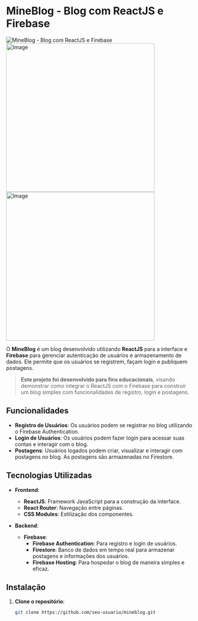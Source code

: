 # MineBlog - Blog com ReactJS e Firebase

![MineBlog - Blog com ReactJS e Firebase](https://private-user-images.githubusercontent.com/176229452/408820823-9564dc92-93bc-412f-b2cc-44bc8d00723a.png?jwt=eyJhbGciOiJIUzI1NiIsInR5cCI6IkpXVCJ9.eyJpc3MiOiJnaXRodWIuY29tIiwiYXVkIjoicmF3LmdpdGh1YnVzZXJjb250ZW50LmNvbSIsImtleSI6ImtleTUiLCJleHAiOjE3Mzg0Mzc1MjAsIm5iZiI6MTczODQzNzIyMCwicGF0aCI6Ii8xNzYyMjk0NTIvNDA4ODIwODIzLTk1NjRkYzkyLTkzYmMtNDEyZi1iMmNjLTQ0YmM4ZDAwNzIzYS5wbmc_WC1BbXotQWxnb3JpdGhtPUFXUzQtSE1BQy1TSEEyNTYmWC1BbXotQ3JlZGVudGlhbD1BS0lBVkNPRFlMU0E1M1BRSzRaQSUyRjIwMjUwMjAxJTJGdXMtZWFzdC0xJTJGczMlMkZhd3M0X3JlcXVlc3QmWC1BbXotRGF0ZT0yMDI1MDIwMVQxOTEzNDBaJlgtQW16LUV4cGlyZXM9MzAwJlgtQW16LVNpZ25hdHVyZT0yYzE3NTliMmY2NjZlMWMwYTVkMTlhNzAyZjQ3ZWJjYzRhNTgyZjc5M2Y5YzRhMzAzOGNkNDQwNmY3MDk3MjAzJlgtQW16LVNpZ25lZEhlYWRlcnM9aG9zdCJ9.MJAz6OeA40kyCPinC9Vo1MGzmh1tZyKK-ubEz1s4TdQ)
<img src="https://github.com/TM1lz/ReactProjetos/issues/3#issue-2825380900" alt="Image" width="400"/>
<img src="https://github.com/user-attachments/assets/69880527-8b20-4fc8-9bff-c6969651dded" alt="Image" width="400"/>

O **MineBlog** é um blog desenvolvido utilizando **ReactJS** para a interface e **Firebase** para gerenciar autenticação de usuários e armazenamento de dados. Ele permite que os usuários se registrem, façam login e publiquem postagens.

> **Este projeto foi desenvolvido para fins educacionais**, visando demonstrar como integrar o ReactJS com o Firebase para construir um blog simples com funcionalidades de registro, login e postagens.

## Funcionalidades

- **Registro de Usuários**: Os usuários podem se registrar no blog utilizando o Firebase Authentication.
- **Login de Usuários**: Os usuários podem fazer login para acessar suas contas e interagir com o blog.
- **Postagens**: Usuários logados podem criar, visualizar e interagir com postagens no blog. As postagens são armazenadas no Firestore.

## Tecnologias Utilizadas

- **Frontend**:
  - **ReactJS**: Framework JavaScript para a construção da interface.
  - **React Router**: Navegação entre páginas.
  - **CSS Modules**: Estilização dos componentes.

- **Backend**:
  - **Firebase**:
    - **Firebase Authentication**: Para registro e login de usuários.
    - **Firestore**: Banco de dados em tempo real para armazenar postagens e informações dos usuários.
    - **Firebase Hosting**: Para hospedar o blog de maneira simples e eficaz.

## Instalação

1. **Clone o repositório**:
   ```bash
   git clone https://github.com/seu-usuario/mineblog.git
